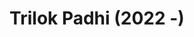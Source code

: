 ---
layout: page
title: Trilok Padhi (2022 -)
description: Machine Learning (Co-advised with Ugur Kursuncu)
img: assets/img/trilok.jpg
importance: 100
category: Doctoral
---